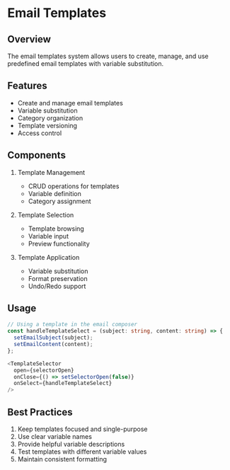 # Email Templates

## Overview
The email templates system allows users to create, manage, and use predefined email templates with variable substitution.

## Features
- Create and manage email templates
- Variable substitution
- Category organization
- Template versioning
- Access control

## Components
1. Template Management
   - CRUD operations for templates
   - Variable definition
   - Category assignment

2. Template Selection
   - Template browsing
   - Variable input
   - Preview functionality

3. Template Application
   - Variable substitution
   - Format preservation
   - Undo/Redo support

## Usage
```typescript
// Using a template in the email composer
const handleTemplateSelect = (subject: string, content: string) => {
  setEmailSubject(subject);
  setEmailContent(content);
};

<TemplateSelector
  open={selectorOpen}
  onClose={() => setSelectorOpen(false)}
  onSelect={handleTemplateSelect}
/>
```

## Best Practices
1. Keep templates focused and single-purpose
2. Use clear variable names
3. Provide helpful variable descriptions
4. Test templates with different variable values
5. Maintain consistent formatting 